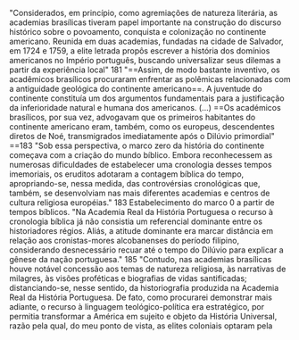 "Considerados, em princípio, como agremiações de natureza literária, as academias brasílicas tiveram papel importante na  construção do discurso histórico sobre o povoamento, conquista e colonização no continente americano. Reunida em duas academias, fundadas na cidade de Salvador, em 1724 e 1759, a elite letrada propôs escrever a história dos domínios americanos no Império português, buscando universalizar seus dilemas a partir da experiência local" 181
"==Assim, de modo bastante inventivo, os acadêmicos brasílicos procuraram enfrentar as polêmicas relacionadas com a antiguidade geológica do continente americano==. A juventude do continente constituía um dos argumentos fundamentais para a justificação da inferioridade natural e humana dos americanos. (...) ==Os académicos brasílicos, por sua vez, advogavam que os primeiros habitantes do continente americano eram, também, como os europeus, descendentes diretos de Noé, transmigrados imediatamente após o Dilúvio primordial" ==183
"Sob essa perspectiva, o marco zero da história do continente começava com a criação do mundo bíblico. Embora reconhecessem as numerosas dificuldades de estabelecer uma cronologia desses tempos imemoriais, os eruditos adotaram a contagem bíblica do tempo, apropriando-se, nessa medida, das controvérsias cronológicas que, também, se desenvolviam nas mais diferentes academias e centros de cultura religiosa européias." 183
Estabelecimento do marco 0 a partir de tempos bíblicos.
"Na Academia Real da História Portuguesa o recurso à cronologia bíblica já não consistia um referencial dominante entre os historiadores régios. Aliás, a atitude dominante era marcar distância em relação aos cronistas-mores alcobanenses do período filipino, considerando desnecessário recuar até o tempo do Dilúvio para explicar a gênese da nação portuguesa." 185
"Contudo, nas academias brasílicas houve notável concessão aos temas de natureza religiosa, às narrativas de milagres, às visões proféticas e biografias de vidas santificadas; distanciando-se, nesse sentido, da historiografia produzida na Academia Real da História Portuguesa. De fato, como procurarei demonstrar mais adiante, o recurso à linguagem teológico-política era estratégico, por permitia transformar a América em sujeito e objeto da História Universal, razão pela qual, do meu ponto de vista, as elites coloniais optaram pela 